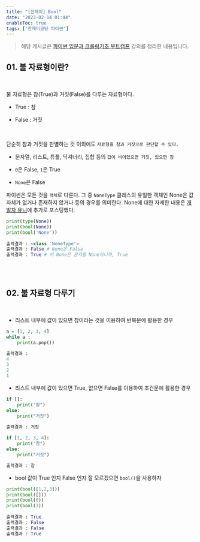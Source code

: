```yaml
---
title: "[잔재미] Bool"
date: "2023-02-14 01:44"
enableToc: true
tags: ["잔재미코딩 파이썬"]
---
```


> 해당 게시글은 <a href='https://www.inflearn.com/course/python-crawling-basic' target='_blank'>파이썬 입문과 크롤링기초 부트캠프</a> 강의를 정리한 내용입니다.

## 01. 불 자료형이란?

<br>

불 자료형은 참(True)과 거짓(False)를 다루는 자료형이다.

- True : 참

- False : 거짓

<br>  

단순히 참과 거짓을 판별하는 것 이외에도 `자료형을 참과 거짓으로 판단할 수 있다.`

- 문자열, 리스트, 튜플, 딕셔너리, 집합 등의 `값이 비어있으면 거짓, 있으면 참`

- `0`은 False, `1`은 True

- `None`은 False

파이썬은 모든 것을 `객체`로 다룬다. 그 중 `NoneType` 클래스의 유일한 객체인 None은 값 자체가 없거나 존재하지 않거나 등의 경우를 의미한다. None에 대한 자세한 내용은 <a href='https://jae-yoon.tistory.com/5' target='_blank'>개발자 유니</a>에 추가로 포스팅했다.
  
```python
print(type(None))
print(bool(None))
print(bool('None'))
  
출력결과 : <class 'NoneType'>
출력결과 : False # None은 False
출력결과 : True # 이 None은 문자열 None이니까, True
```

<br><br>

## 02. 불 자료형 다루기  

<br>

- 리스트 내부에 값이 있으면 참이라는 것을 이용하여 반복문에 활용한 경우

```python
a = [1, 2, 3, 4]
while a :
	print(a.pop())

출력결과 :
4
3
2
1
```
  
- 리스트 내부에 값이 있으면 True, 없으면 False를 이용하여 조건문에 활용한 경우

```python
if []:
	print("참")
else:
	print("거짓")

출력결과 : 거짓
  
if [1, 2, 3, 4]:
	print("참")
else:
	print("거짓")

출력결과 : 참
```
  
- bool 값이 True 인지 False 인지 잘 모르겠으면 `bool()`을 사용하자

```python
print(bool([1,2,3]))
print(bool([]))
print(bool(0))
print(bool(3))
  
출력결과 : True
출력결과 : False
출력결과 : False
출력결과 : True
```
